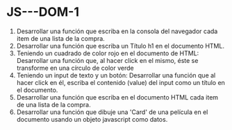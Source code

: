 # JS---DOM-1
1. Desarrollar una función que escriba en la consola del navegador cada item de una lista de la compra.
2. Desarrollar una función que escriba un Título h1 en el documento HTML.
3. Teniendo un cuadrado de color rojo en el documento de HTML:
Desarrollar una función que, al hacer click en el mismo, éste se transforme en una círculo de color verde
4. Teniendo un input de texto y un botón:
Desarrollar una función que al hacer click en él, escriba el contenido (value) del input como un título en el documento.
5. Desarrollar una función que escriba en el documento HTML cada item de una lista de la compra.
6. Desarrollar una función que dibuje una 'Card' de una película en el documento usando un objeto javascript como datos.
